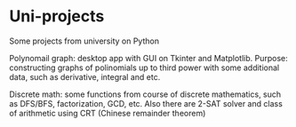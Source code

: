 # Uni-projects
Some projects from university on Python

Polynomail graph: desktop app with GUI on Tkinter and Matplotlib. Purpose: constructing graphs of polinomials up to third power with some additional data, such as derivative, integral and etc.

Discrete math: some functions from course of discrete mathematics, such as DFS/BFS, factorization, GCD, etc.  Also there are 2-SAT solver and class of arithmetic using CRT (Chinese remainder theorem)
